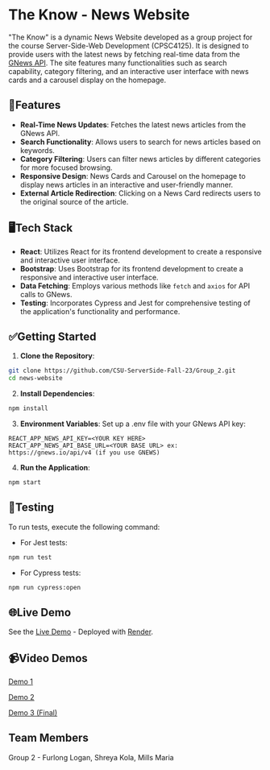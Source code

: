 
# The Know - News Website

"The Know" is a dynamic News Website developed as a group project for the course Server-Side-Web Development (CPSC4125). It is designed to provide users with the latest news by fetching real-time data from the [GNews API](https://gnews.io/).
The site features many functionalities such as search capability, category filtering, and an interactive user interface with news cards and a carousel display on the homepage.


## 🎯Features

- __Real-Time News Updates__: Fetches the latest news articles from the GNews API.
- __Search Functionality__: Allows users to search for news articles based on keywords.
- __Category Filtering__: Users can filter news articles by different categories for more focused browsing.
- __Responsive Design__: News Cards and Carousel on the homepage to display news articles in an interactive and user-friendly manner.
- __External Article Redirection__: Clicking on a News Card redirects users to the original source of the article.


## 🖥️Tech Stack

- __React__: Utilizes React for its frontend development to create a responsive and interactive user interface.
- __Bootstrap__: Uses Bootstrap for its frontend development to create a responsive and interactive user interface.
- __Data Fetching__: Employs various methods like `fetch` and `axios` for API calls to GNews.
- __Testing__: Incorporates Cypress and Jest for comprehensive testing of the application's functionality and performance.


## ✅Getting Started

1. __Clone the Repository__:

```bash
git clone https://github.com/CSU-ServerSide-Fall-23/Group_2.git
cd news-website
```

2. __Install Dependencies__:
```bash
npm install
```

3. __Environment Variables__:
   Set up a .env file with your GNews API key:
```
REACT_APP_NEWS_API_KEY=<YOUR KEY HERE>
REACT_APP_NEWS_API_BASE_URL=<YOUR BASE URL> ex: https://gnews.io/api/v4 (if you use GNEWS)
```

4. __Run the Application__:
```bash
npm start
```

## 🧪Testing

To run tests, execute the following command:

- For Jest tests:

```bash
npm run test
```

- For Cypress tests:
```bash
npm run cypress:open
```
## 🌐Live Demo

See the [Live Demo](https://group-2-news-website.onrender.com) - Deployed with [Render](https://render.com/).

## 📹Video Demos

[Demo 1](https://www.youtube.com/watch?v=5B3Ia7ED-V8)

[Demo 2](https://www.youtube.com/watch?v=5z1dbcHZP_w)

[Demo 3 (Final)]()


## Team Members

Group 2 - Furlong Logan, Shreya Kola, Mills Maria
